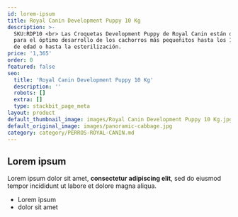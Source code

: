 ```yaml
---
id: lorem-ipsum
title: Royal Canin Development Puppy 10 Kg
description: >-
  SKU:RDP10 <br> Las Croquetas Development Puppy de Royal Canin están diseñadas
  para el óptimo desarrollo de los cachorros más pequeñitos hasta los 12 meses
  de edad o hasta la esterilización.
price: '1,365'
order: 0
featured: false
seo:
  title: 'Royal Canin Development Puppy 10 Kg'
  description: ''
  robots: []
  extra: []
  type: stackbit_page_meta
layout: product
default_thumbnail_image: images/Royal Canin Development Puppy 10 Kg.jpg
default_original_image: images/panoramic-cabbage.jpg
category: category/PERROS-ROYAL-CANIN.md
---
```

## Lorem ipsum

Lorem ipsum dolor sit amet, **consectetur adipiscing elit**, sed do eiusmod tempor incididunt ut labore et dolore magna aliqua.

- Lorem ipsum
- dolor sit amet